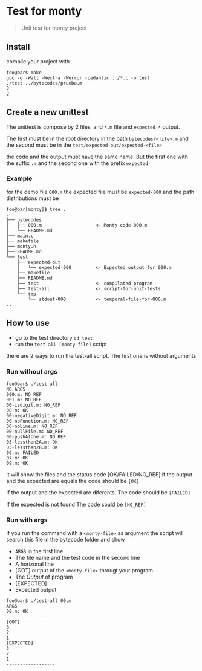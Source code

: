 # Test for monty
> Unit test for monty project

## Install

compile your project with
```console
foo@bar$ make
gcc -g -Wall -Wextra -Werror -pedantic ../*.c -o test
./test ../bytecodes/prueba.m
3
2
```

## Create a new unittest
The unittest is compose by 2 files, and `*.m` file and
`expected-*` output.

The first must be in the root directory in the path `bytecodes/<file>.m`
and the second must be in the `test/expected-out/expected-<file>`

the code and the output must have the same name. But the first one with the
suffix `.m` and the second one with the prefix `expected-`

### Example
for the demo file `000.m` the expected file must be `expected-000`
and the path distributions must be
```console
foo@bar[monty]$ tree .
.
├── bytecodes
│   ├── 000.m                    <- Monty code 000.m
│   └── README.md
├── main.c
├── makefile
├── monty.h
├── README.md
└── test
    ├── expected-out
    │   └── expected-000         <- Expected output for 000.m
    ├── makefile
    ├── README.md
    ├── test                     <- compilated program
    ├── test-all                 <- script-for-unit-tests
    └── tmp
        └── stdout-000           <- temporal-file-for-000.m
...
```

## How to use
 - go to the test directory `cd test`
 - run the `test-all [monty-file]` script

there are 2 ways to run the test-all script. The first one
is without arguments

### Run without args
```console
foo@bar$ ./test-all
NO ARGS
000.m: NO_REF
001.m: NO_REF
00-isdigit.m: NO_REF
00.m: OK
00-negativeDigit.m: NO_REF
00-noFunction.m: NO_REF
00-noLine.m: NO_REF
00-nullFile.m: NO_REF
00-pushAlone.m: NO_REF
03-lessthan2A.m: OK
03-lessthan2B.m: OK
06.m: FAILED
07.m: OK
09.m: OK
```
it will show the files and the status code [OK/FAILED/NO_REF]
if the output and the expected are equals the code should
be `[OK]`

If the output and the expected are diferents. The code
should be `[FAILED]`

If the expected is not found The code sould be `[NO_REF]`

### Run with args
If you run the command with a `<monty-file>` as argument
the script will search this file in the bytecode folder
and show
 - `ARGS` in the first line
 - The file name and the test code in the second line
 - A horizonal line
 - [GOT] output of the `<monty-file>` througt your program
 - The *Output* of program
 - [EXPECTED]
 - Expected output

```console
foo@bar$ ./test-all 00.m
ARGS
00.m: OK
------------------
[GOT]
3
2
1
[EXPECTED]
3
2
1
------------------
```

